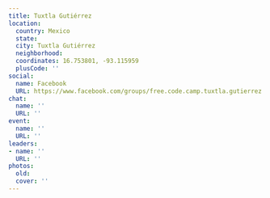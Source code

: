 ```yaml
---
title: Tuxtla Gutiérrez
location:
  country: Mexico
  state: 
  city: Tuxtla Gutiérrez
  neighborhood: 
  coordinates: 16.753801, -93.115959
  plusCode: ''
social:
  name: Facebook
  URL: https://www.facebook.com/groups/free.code.camp.tuxtla.gutierrez
chat:
  name: ''
  URL: ''
event:
  name: ''
  URL: ''
leaders:
- name: ''
  URL: ''
photos:
  old: 
  cover: ''
---
```

